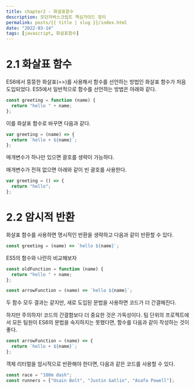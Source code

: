 ```yaml
---
title: chapter2 - 화살표함수
description: 모던자바스크립트 핵심가이드 정리
permalink: posts/{{ title | slug }}/index.html
date: "2022-03-14"
tags: [javascript, 화살표함수]
---
```


# 2.1 화살표 함수

ES6에서 뚱뚱한 화살표(=>)를 사용해서 함수를 선언하는 방법인 화살표 함수가 처음 도입되었다.
ES5에서 일반적으로 함수를 선언하는 방법은 아래와 같다.

```javascript
const greeting = function (name) {
  return "hello " + name;
};
```

이를 화살표 함수로 바꾸면 다음과 같다.

```javascript
var greeting = (name) => {
  return `hello + ${name}`;
};
```

매개변수가 하나만 있으면 괄호를 생략이 가능하다.

매개변수가 전혀 없으면 아래와 같이 빈 괄호를 사용한다.

```javascript
var greeting = () => {
  return "hello";
};
```

# 2.2 암시적 반환

화살표 함수를 사용하면 명시적인 반환을 생략하고 다음과 같이 반환할 수 있다.

```javascript
const greeting = (name) => `hello ${name}`;
```

ES5의 함수와 나란히 비교해보자

```javascript
const oldFunction = function (name) {
  return "hello " + name;
};

const arrowFunction = (name) => `hello ${name}`;
```

두 함수 모두 결과는 같지만, 새로 도입된 문법을 사용하면 코드가 더 간결해진다.

하지만 주의하자! 코드의 간결함보다 더 중요한 것은 가독성이다.
팀 단위의 프로젝트에서 모든 팀원이 ES6의 문법을 숙지하지는 못했다면, 함수를 다음과 같이 작성하는 것이 좋다.

```javascript
const arrowFunction = (name) => {
  return `hello + ${name}`;
};
```

객체 리터럴을 암시적으로 반환해야 한다면, 다음과 같은 코드를 사용할 수 있다.

```javascript
const race = "100m dash";
const runners = ["Usain Bolt", "Justin Gatlin", "Asafa Powell"];
```
